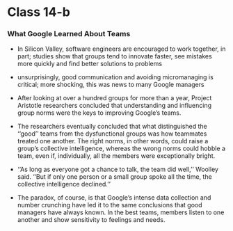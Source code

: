 # Class 14-b

### What Google Learned About Teams


* In Silicon Valley, software engineers are encouraged to work
  together, in part; studies show that groups tend to innovate faster, see mistakes more quickly and find better solutions to problems


* unsurprisingly, good communication and avoiding micromanaging is
  critical; more shocking, this was news to many Google managers

* After looking at over a hundred groups for more than a year, Project
  Aristotle researchers concluded that understanding and influencing group norms were the keys to improving Google’s teams.

* The researchers eventually concluded that what distinguished the
 ‘‘good’’ teams from the dysfunctional groups was how teammates treated
  one another. The right norms, in other words, could raise a group’s collective intelligence, whereas the wrong norms could hobble a team, even if, individually, all the members were exceptionally bright.

* ‘‘As long as everyone got a chance to talk, the team did well,’’
  Woolley said. ‘‘But if only one person or a small group spoke all the time, the collective intelligence declined.’’

* The paradox, of course, is that Google’s intense data collection and
  number crunching have led it to the same conclusions that good managers have always known. In the best teams, members listen to one another and show sensitivity to feelings and needs.
